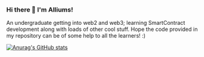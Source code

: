 ### Hi there 👋 I'm Alliums!

An undergraduate getting into web2 and web3; learning SmartContract development along with loads of other cool stuff.
Hope the code provided in my repository can be of some help to all the learners! :)

[![Anurag's GitHub stats](https://github-readme-stats.vercel.app/api?username=alliums-p)](https://github.com/anuraghazra/github-readme-stats)

<!--
**alliums-p/alliums-p** is a ✨ _special_ ✨ repository because its `README.md` (this file) appears on your GitHub profile.

Here are some ideas to get you started:

- 🔭 I’m currently working on ...
- 🌱 I’m currently learning ...
- 👯 I’m looking to collaborate on ...
- 🤔 I’m looking for help with ...
- 💬 Ask me about ...
- 📫 How to reach me: ...
- 😄 Pronouns: ...
- ⚡ Fun fact: ...
-->
